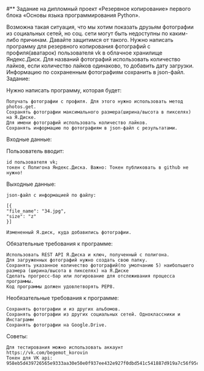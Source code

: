 #** Задание на дипломный проект «Резервное копирование» первого блока «Основы языка программирования Python».

Возможна такая ситуация, что мы хотим показать друзьям фотографии из социальных сетей, но соц. сети могут быть недоступны по каким-либо причинам. Давайте защитимся от такого.
Нужно написать программу для резервного копирования фотографий с профиля(аватарок) пользователя vk в облачное хранилище Яндекс.Диск.
Для названий фотографий использовать количество лайков, если количество лайков одинаково, то добавить дату загрузки.
Информацию по сохраненным фотографиям сохранить в json-файл.
Задание:

Нужно написать программу, которая будет:

    Получать фотографии с профиля. Для этого нужно использовать метод photos.get.
    Сохранять фотографии максимального размера(ширина/высота в пикселях) на Я.Диске.
    Для имени фотографий использовать количество лайков.
    Сохранять информацию по фотографиям в json-файл с результатами.

Входные данные:

Пользователь вводит:

    id пользователя vk;
    токен с Полигона Яндекс.Диска. Важно: Токен публиковать в github не нужно!

Выходные данные:

    json-файл с информацией по файлу:

    [{
    "file_name": "34.jpg",
    "size": "z"
    }]

    Измененный Я.диск, куда добавились фотографии. ​ ​

Обязательные требования к программе:

    Использовать REST API Я.Диска и ключ, полученный с полигона.
    Для загруженных фотографий нужно создать свою папку.
    Сохранять указанное количество фотографий(по умолчанию 5) наибольшего размера (ширина/высота в пикселях) на Я.Диске
    Сделать прогресс-бар или логирование для отслеживания процесса программы.
    Код программы должен удовлетворять PEP8. ​

Необязательные требования к программе:

    Сохранять фотографии и из других альбомов.
    Сохранять фотографии из других социальных сетей. Одноклассники и Инстаграмм
    Сохранять фотографии на Google.Drive.

Советы:

    Для тестирования можно использовать аккаунт https://vk.com/begemot_korovin
    Токен для VK api: 958eb5d439726565e9333aa30e50e0f937ee432e927f0dbd541c541887d919a7c56f95c04217915c32008


